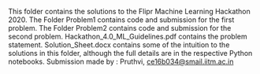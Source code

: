 This folder contains the solutions to the Flipr Machine Learning Hackathon 2020.
The Folder Problem1 contains code and submission for the first problem.
The Folder Problem2 contains code and submission for the second problem.
Hackathon_4.0_ML_Guidelines.pdf contains the problem statement.
Solution_Sheet.docx contains some of the intuition to the solutions in this folder, although the full details are in the respective Python notebooks.
Submission made by : Pruthvi, ce16b034@smail.iitm.ac.in